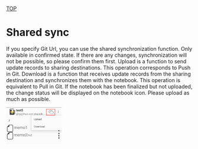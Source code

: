 [TOP](/README.md)

# Shared sync

If you specify Git Url, you can use the shared synchronization function.
Only available in confirmed state. If there are any changes, synchronization will not be possible, so please confirm them first.
Upload is a function to send update records to sharing destinations. This operation corresponds to Push in Git.
Download is a function that receives update records from the sharing destination and synchronizes them with the notebook. This operation is equivalent to Pull in Git.
If the notebook has been finalized but not uploaded, the change status will be displayed on the notebook icon.
Please upload as much as possible.

<img src="/screen/shared1.jpg" width="150" />
